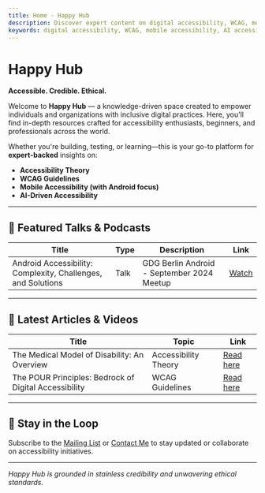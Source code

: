 ```yaml
---
title: Home - Happy Hub
description: Discover expert content on digital accessibility, WCAG, mobile accessibility, and AI-driven accessibility. Created by Puneet, a leading voice in accessibility.
keywords: digital accessibility, WCAG, mobile accessibility, AI accessibility, accessibility expert, accessible design, inclusive tech, a11y, Happy Hub
---
```

# Happy Hub
**Accessible. Credible. Ethical.**

Welcome to **Happy Hub** — a knowledge-driven space created to empower individuals and organizations with inclusive digital practices. Here, you'll find in-depth resources crafted for accessibility enthusiasts, beginners, and professionals across the world.

Whether you're building, testing, or learning—this is your go-to platform for **expert-backed** insights on:

- **Accessibility Theory**  
- **WCAG Guidelines**  
- **Mobile Accessibility (with Android focus)**  
- **AI-Driven Accessibility**

---

## 🎥 Featured Talks & Podcasts

| Title | Type | Description | Link |
|-------|------|-------------|------|
| Android Accessibility: Complexity, Challenges, and Solutions | Talk | GDG Berlin Android - September 2024 Meetup | [Watch](https://youtu.be/av673I4GsLA?si=1jkYCuyEUowyFNnP) |

---

## 📰 Latest Articles & Videos
| Title | Topic | Link |
|-------|-------|------|
| The Medical Model of Disability: An Overview | Accessibility Theory | [Read here](./blog/medical-model.md) |
| The POUR Principles: Bedrock of Digital Accessibility | WCAG Guidelines | [Read here](./blog/pour-principles.md) | 

---

## 💬 Stay in the Loop

Subscribe to the [Mailing List](https://groups.google.com/g/happy-hub-mailing-list) or [Contact Me](./contact.md) to stay updated or collaborate on accessibility initiatives.

---

*Happy Hub is grounded in stainless credibility and unwavering ethical standards.*